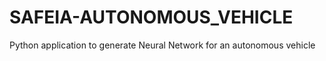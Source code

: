 # SAFEIA-AUTONOMOUS_VEHICLE
Python application to generate Neural Network for an autonomous vehicle
